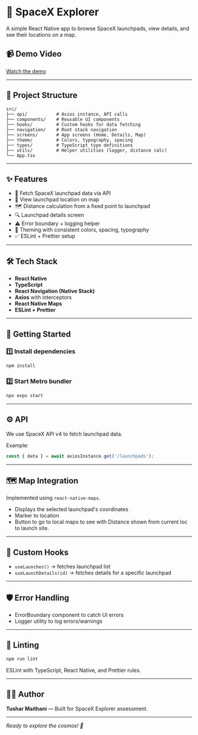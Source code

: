 

# 🚀 SpaceX Explorer

A simple React Native app to browse SpaceX launchpads, view details, and see their locations on a map.

## 📹 Demo Video

[Watch the demo](https://github.com/user-attachments/assets/38e7a46c-6edf-4de0-bc4b-bc4b12b290e9)

---

## 📂 Project Structure

```
src/
├── api/           # Axios instance, API calls
├── components/    # Reusable UI components
├── hooks/         # Custom hooks for data fetching
├── navigation/    # Root stack navigation
├── screens/       # App screens (Home, Details, Map)
├── theme/         # Colors, typography, spacing
├── types/         # TypeScript type definitions
├── utils/         # Helper utilities (logger, distance calc)
└── App.tsx
```

---

## ✨ Features

- 📡 Fetch SpaceX launchpad data via API
- 📍 View launchpad location on map
- 🗺️ Distance calculation from a fixed point to launchpad
- 🔍 Launchpad details screen
- ⚠️ Error boundary + logging helper
- 🎨 Theming with consistent colors, spacing, typography
- ✅ ESLint + Prettier setup

---

## 🛠️ Tech Stack

- **React Native**
- **TypeScript**
- **React Navigation (Native Stack)**
- **Axios** with interceptors
- **React Native Maps**
- **ESLint + Prettier**

---

## 🚀 Getting Started

### 1️⃣ Install dependencies

```bash
npm install
```

### 2️⃣ Start Metro bundler

```bash
npx expo start
```

---

## ⚙️ API

We use SpaceX API v4 to fetch launchpad data.

Example:
```ts
const { data } = await axiosInstance.get('/launchpads');
```

---

## 🗺️ Map Integration

Implemented using `react-native-maps`.
- Displays the selected launchpad's coordinates
- Marker to location
- Button to go to local maps to see with Distance shown from current loc to launch site.
---

## 🧩 Custom Hooks

- `useLaunches()` → fetches launchpad list
- `useLaunchDetails(id)` → fetches details for a specific launchpad

---


## 🛡️ Error Handling

- ErrorBoundary component to catch UI errors
- Logger utility to log errors/warnings

---

## 🧹 Linting

```bash
npm run lint
```

ESLint with TypeScript, React Native, and Prettier rules.

---

## 👨‍💻 Author

**Tushar Maithani** — Built for SpaceX Explorer assessment.

---

*Ready to explore the cosmos! 🌌*
